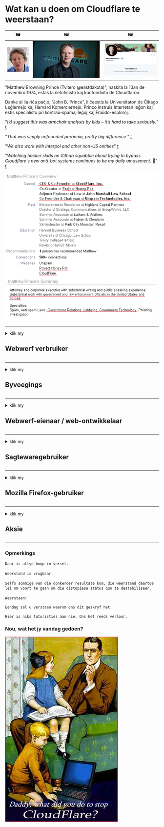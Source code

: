 # Wat kan u doen om Cloudflare te weerstaan?

| 🖼 | 🖼 | 🖼 |
| --- | --- | --- |
| ![](../image/matthew_prince_teen.jpg) | ![](../image/matthew_prince.jpg) | ![](../image/blockedbymatthewprince.jpg) |


"Matthew Browning Prince (Tvitero @eastdakota)", naskita la 13an de novembro 1974, estas la ĉefoficisto kaj kunfondinto de Cloudflaron.

Danke al lia riĉa paĉjo, "John B. Prince", li ĉeestis la Universitaton de Ĉikago Leĝlernejo kaj Harvard Komerclernejo.
Princo instruis Interretan leĝon kaj estis specialisto pri kontraŭ-spamaj leĝoj kaj Fraŭdo-esploroj.


"*I’d suggest this was armchair analysis by kids – it’s hard to take seriously.*" [t](https://www.theguardian.com/technology/2015/nov/19/cloudflare-accused-by-anonymous-helping-isis)

"*That was simply unfounded paranoia, pretty big difference.*"  [t](https://twitter.com/xxdesmus/status/992757936123359233)

"*We also work with Interpol and other non-US entities*" [t](https://twitter.com/eastdakota/status/1203028504184360960)

"*Watching hacker skids on Github squabble about trying to bypass Cloudflare's new anti-bot systems continues to be my daily amusement.* 🍿" [t](https://twitter.com/eastdakota/status/1273277839102656515)


![](../image/whoismp.jpg)

---


<details>
<summary>klik my

## Webwerf verbruiker
</summary>


- Sê vir hulle dat hulle nie Cloudflare moet gebruik as die webwerf waarvan u hou, gebruik maak van Cloudflare nie.
  - Huil op sosiale media soos Facebook, Reddit, Twitter of Mastodon maak geen verskil nie. [Aksie is harder as hashtags.](https://twitter.com/phyzonloop/status/1274132092490862594)
  - Probeer kontak met die eienaar van die webwerf as u uself nuttig wil maak.

[Cloudflare gesê](https://github.com/Eloston/ungoogled-chromium/issues/783):
```
Ons beveel aan dat u die administrateurs kontak vir die spesifieke dienste of webwerwe waarmee u probleme ondervind en u ervaring sal deel.
```

[As u nie daarvoor vra nie, weet die eienaar van die webwerf nooit die probleem nie.](../PEOPLE.md)

![](../image/liberapay.jpg)

[Suksesvolle voorbeeld](https://counterpartytalk.org/t/turn-off-cloudflare-on-counterparty-co-plz/164/5).<br>
Het u 'n probleem? [Verhoog nou jou stem.](https://github.com/maraoz/maraoz.github.io/issues/1) Voorbeeld hieronder.

```
U help net met korporatiewe sensuur en massa toesig.
http://crimeflare.eu.org
```

```
U webblad is in die privaat-ommuurde tuin van CloudFlare.
http://crimeflare.eu.org
```

- Neem 'n bietjie tyd om die privaatheidsbeleid van die webwerf te lees.
  - as die webwerf agter Cloudflare staan ​​of die webwerf dienste gebruik wat aan Cloudflare gekoppel is.

Dit moet verduidelik wat die "Cloudflare" is, en vra toestemming om u data met Cloudflare te deel. As u dit nie doen nie, kan dit vertrouensbreuk veroorsaak en moet die betrokke webwerf vermy word.

['N Aanvaarbare voorbeeld van privaatheidsbeleid is hier](https://archive.is/bDlTz) ("Subprocessors" > "Entity Name")

```
Ek het u privaatheidsbeleid gelees en ek kan nie die woord Cloudflare vind nie.
Ek weier om data met u te deel as u voortgaan om my data aan Cloudflare te stuur.
http://crimeflare.eu.org
```

Dit is 'n voorbeeld van privaatheidsbeleid wat nie die woord Cloudflare het nie.
[Liberland Jobs](https://archive.is/daKIr) [privacy policy](https://docsend.com/view/feiwyte):

![](../image/cfwontobey.jpg)

Cloudflare het hul eie privaatheidsbeleid.
[Cloudflare hou van doxxing mense.](https://www.reddit.com/r/GamerGhazi/comments/2s64fe/be_wary_reporting_to_cloudflare/)

Hier is 'n goeie voorbeeld vir die aanmeldingsvorm van die webwerf.
AFAIK, zero webwerf doen dit. Sal u hulle vertrou?

```
Deur op "Registreer vir XYZ" te klik, stem u in tot ons diensvoorwaardes en privaatheidsverklaring.
U stem ook in om u data met Cloudflare te deel en stem ook in tot cloudflare se privaatheidsverklaring.
As Cloudflare u inligting lek of u nie toelaat om met ons bedieners te verbind nie, is dit nie ons skuld nie. [*]

[ Teken aan ] [ ek stem nie saam nie ]
```
[*] [PEOPLE.md](../PEOPLE.md)


- Probeer om nie van hul diens gebruik te maak nie. Onthou dat u deur Cloudflare dopgehou word.
  - ["I'm in your TLS, sniffin' your passworz"](../image/iminurtls.jpg)

- Soek na 'n ander webwerf. Daar is alternatiewe en geleenthede op die internet!

- Oortuig jou vriende om Tor daagliks te gebruik.
  - Anonimiteit moet die standaard van die oop internet wees!
  - [Let daarop dat die Tor-projek nie van hierdie projek hou nie.](../HISTORY.md)

</details>

------

<details>
<summary>klik my

## Byvoegings
</summary>

- Gebruik een van hierdie byvoegings hieronder as u blaaier Firefox, Tor Browser of Ungoogled Chromium is.
  - As u ander nuwe byvoegings wil byvoeg, vra dit eers.


| Naam | Ontwikkelaar | Ondersteuning | Kan blokkeer | Kan in kennis stel | Chrome |
| -------- | -------- | -------- | -------- | -------- | -------- |
| [Bloku Cloudflaron MITM-Atakon](../subfiles/addon/bcma.md) | #Addon | [ ? ](http://crimeflare.eu.org/) | **Ja**     | **Ja**     |  **Ja** |
| [Ĉu ligoj estas vundeblaj al MITM-atako?](../subfiles/addon/ismm.md) | #Addon | [ ? ](http://crimeflare.eu.org/) | Geen     | **Ja**     |  **Ja** |
| [Ĉu ĉi tiuj ligoj blokos Tor-uzanton?](../subfiles/addon/isat.md) | #Addon | [ ? ](http://crimeflare.eu.org/) | Geen     | **Ja**     |  **Ja** |
| [Block Cloudflare MITM Attack](https://trac.torproject.org/projects/tor/attachment/ticket/24351/block_cloudflare_mitm_attack-1.0.14.1-an%2Bfx.xpi)<br>[**DELETED BY TOR PROJECT**](../HISTORY.md) | nullius | [ ? ](../tool/block_cloudflare_mitm_fx), [Link](http://crimeflare.eu.org/) | **Ja**     | **Ja**     |  Geen |
| [TPRB](http://sw.nnpaefp7pkadbxxkhz2agtbv2a4g5sgo2fbmv3i7czaua354334uqqad.onion/) | Sw | [ ? ](http://sw.nnpaefp7pkadbxxkhz2agtbv2a4g5sgo2fbmv3i7czaua354334uqqad.onion/) | **Ja**     | **Ja**     |  Geen |
| [Detect Cloudflare](https://addons.mozilla.org/en-US/firefox/addon/detect-cloudflare/) | Frank Otto | [ ? ](https://github.com/traktofon/cf-detect) | Geen     | **Ja**     |  Geen |
| [True Sight](https://addons.mozilla.org/en-US/firefox/addon/detect-cloudflare-plus/) | claustromaniac | [ ? ](https://github.com/claustromaniac/detect-cloudflare-plus) | Geen     | **Ja**     |  Geen |
| [Which Cloudflare datacenter am I visiting?](https://addons.mozilla.org/en-US/firefox/addon/cf-pop/) | 依云 | [ ? ](https://github.com/lilydjwg/cf-pop) | Geen     | **Ja**     |  Geen |
| [My Privacy DNS - Link Details](https://mypdns.org/infrastructure/mypdns-reporter/-/blob/master/client/addon.md#mypdns-link-details) | My Privacy DNS | [ ? ](https://mypdns.org/MypDNS/support/-/issues) | Ingen     | **Ja**     |  Ingen |


- "Decentraleyes" kan die verbinding met "CDNJS (Cloudflare)" stop.
  - Dit voorkom dat baie versoeke netwerke bereik, en dien plaaslike lêers om werwe nie te breek nie.
  - Die ontwikkelaar het geantwoord: "[very concerning indeed](https://github.com/Synzvato/decentraleyes/issues/236#issuecomment-352049501)", "[widespread usage severely centralizes the web](https://github.com/Synzvato/decentraleyes/issues/251#issuecomment-366752049)"

- [U kan ook Cloudflare-sertifikaat van u Sertifikaatowerheid (CA) verwyder of wantrou.](https://www.ssl.com/how-to/remove-root-certificate-firefox/)

</details>

------

<details>
<summary>klik my

## Webwerf-eienaar / web-ontwikkelaar
</summary>


![](../image/word_cloudflarefree.jpg)

- Moenie Cloudflare oplossing, Periode, gebruik nie.
  - Jy kan beter doen as dit, of hoe? [Hier is hoe u intekeninge, planne, domeine of rekeninge van Cloudflare kan verwyder.](https://support.cloudflare.com/hc/en-us/articles/200167776-Removing-subscriptions-plans-domains-or-accounts)

| 🖼 | 🖼 |
| --- | --- |
| ![](../image/htmlalertcloudflare.jpg) | ![](../image/htmlalertcloudflare2.jpg) |

- Wil u meer klante hê? Jy weet wat om te doen. Wenk is "bo lyn".
  - [Hallo, u het geskryf "Ons neem u privaatheid ernstig op", maar ek het "Fout 403 Verbode anonieme volmag nie toegelaat nie".](https://it.slashdot.org/story/19/02/19/0033255/stop-saying-we-take-your-privacy-and-security-seriously) Waarom blokkeer jy Tor Or VPN? En waarom blokkeer u tydelike e-pos?

![](../image/anonexist.jpg)

- Die gebruik van Cloudflare verhoog die kans op onderbreking. Besoekers kan nie toegang tot u webwerf hê as u bediener nie of Cloudflare af is nie.
  - [Het u regtig gedink Cloudflare het nooit afgegaan nie?](https://www.ibtimes.com/cloudflare-down-not-working-sites-producing-504-gateway-timeout-errors-2618008) [Another](https://twitter.com/Jedduff/status/1097875615997399040) [sample](https://twitter.com/search?f=tweets&vertical=default&q=Cloudflare%20is%20having%20problems). [Need more](../PEOPLE.md)?

![](../image/cloudflareinternalerror.jpg)

- Die gebruik van Cloudflare om u "API-diens", "sagteware-opdateringsbediener" of "RSS-feed" te proxy, sal u kliënt benadeel. 'N Klant het u gebel en gesê: "Ek kan nie u API meer gebruik nie", en u het geen idee wat aangaan nie. Cloudflare kan u klante stilweg blokkeer. Dink jy dit is goed?
  - Daar is baie aanlyn-lesers en RSS-lesers. Waarom publiseer u RSS-feed as u nie toelaat dat mense inteken?

![](../image/rssfeedovercf.jpg)

- Het u 'n HTTPS-sertifikaat nodig? Gebruik "Let's Encrypt" of koop dit net by die CA-maatskappy.

- Het u 'n DNS-bediener nodig? Kan u nie u eie bediener opstel nie? Hoe gaan dit met hulle?: [Hurricane Electric Free DNS](https://dns.he.net/), [Dyn.com](https://dyn.com/dns/), [1984 Hosting](https://www.1984hosting.com/), [Afraid.Org (Admin verwyder u rekening as u TOR gebruik)](https://freedns.afraid.org/)
  - [Alternativoj al DNS](../subfiles/alternative/domaindns.md)

- Op soek na hosting diens? Slegs gratis? Hoe gaan dit met hulle?: [Onion Service](http://vww6ybal4bd7szmgncyruucpgfkqahzddi37ktceo3ah7ngmcopnpyyd.onion/en/security/network-security/tor/onionservices-best-practices), [Free Web Hosting Area](https://freewha.com/), [Autistici/Inventati Web Site Hosting](https://www.autinv5q6en4gpf4.onion/services/website), [Github Pages](https://pages.github.com/), [Surge](https://surge.sh/)
  - [Alternatiewe vir Cloudflare](../subfiles/alternative/cloudflare.md)

- Gebruik u "cloudflare-ipfs.com"? [Weet jy dat Cloudflare IPFS sleg is?](../PEOPLE.md)

- Installeer die webtoepassing-firewall soos OWASP en Fail2Ban op u bediener en stel dit behoorlik op.
  - Om Tor te blokkeer is nie 'n oplossing nie. Moenie almal straf net vir klein slegte gebruikers nie.

- Herlei of blokkeer gebruikers van "Cloudflare Warp" om toegang tot u webwerf te kry. En gee 'n rede as u kan.

> IP lys: "[Cloudflare se huidige IP-reekse](cloudflare_inc/)"

> A: Blokkeer hulle net

```
server {
...
deny 173.245.48.0/20;
deny 103.21.244.0/22;
deny 103.22.200.0/22;
deny 103.31.4.0/22;
deny 141.101.64.0/18;
deny 108.162.192.0/18;
deny 190.93.240.0/20;
deny 188.114.96.0/20;
deny 197.234.240.0/22;
deny 198.41.128.0/17;
deny 162.158.0.0/15;
deny 104.16.0.0/12;
deny 172.64.0.0/13;
deny 131.0.72.0/22;
deny 2400:cb00::/32;
deny 2606:4700::/32;
deny 2803:f800::/32;
deny 2405:b500::/32;
deny 2405:8100::/32;
deny 2a06:98c0::/29;
deny 2c0f:f248::/32;
...
}
```

> B: Herlei na waarskuwingsblad

```
http {
...
geo $iscf {
default 0;
173.245.48.0/20 1;
103.21.244.0/22 1;
103.22.200.0/22 1;
103.31.4.0/22 1;
141.101.64.0/18 1;
108.162.192.0/18 1;
190.93.240.0/20 1;
188.114.96.0/20 1;
197.234.240.0/22 1;
198.41.128.0/17 1;
162.158.0.0/15 1;
104.16.0.0/12 1;
172.64.0.0/13 1;
131.0.72.0/22 1;
2400:cb00::/32 1;
2606:4700::/32 1;
2803:f800::/32 1;
2405:b500::/32 1;
2405:8100::/32 1;
2a06:98c0::/29 1;
2c0f:f248::/32 1;
}
...
}

server {
...
if ($iscf) {rewrite ^ https://example.com/cfwsorry.php;}
...
}

<?php
header('HTTP/1.1 406 Not Acceptable');
echo <<<CLOUDFLARED
Thank you for visiting ourwebsite.com!<br />
We are sorry, but we can't serve you because your connection is being intercepted by Cloudflare.<br />
Please read http://crimeflare.eu.org for more information.<br />
CLOUDFLARED;
die();
```

- Stel Tor Onion Service of I2P op as u in vryheid glo en anonieme gebruikers welkom heet.

- Vra advies van ander Clearnet / Tor dubbele webwerf-operateurs en maak anonieme vriende!

</details>

------

<details>
<summary>klik my

## Sagtewaregebruiker
</summary>


- Discord gebruik CloudFlare. Alternatiewe? Ons beveel aan [**Briar** (Android)](https://f-droid.org/en/packages/org.briarproject.briar.android/), [Ricochet (PC)](https://ricochet.im/), [Tox + Tor (Android/PC)](https://tox.chat/download.html)
  - Briar bevat Tor-demoon, sodat u Orbot nie hoef te installeer nie.
  - Qwtch-ontwikkelaars, Open Privacy, het stop_cloudflare-projek sonder kennisgewing uit hul git-diens verwyder.

- Skryf in as u Debian GNU / Linux of enige afgeleide instrument gebruik: [bug #831835](https://bugs.debian.org/cgi-bin/bugreport.cgi?bug=831835). En as u kan, help om die pleister te verifieer en help die instansie om tot die regte gevolgtrekking te kom of dit aanvaar moet word.

- Beveel hierdie blaaiers altyd aan.

| Naam | Ontwikkelaar | Ondersteuning | Lewer kommentaar |
| -------- | -------- | -------- | -------- |
| [Ungoogled-Chromium](https://ungoogled-software.github.io/ungoogled-chromium-binaries/) | Eloston | [ ? ](https://github.com/Eloston/ungoogled-chromium) | PC (Win, Mac, Linux)  _!Tor_ |
| [Bromite](https://www.bromite.org/fdroid) | Bromite | [ ? ](https://github.com/bromite/bromite/issues) | Android  _!Tor_ |
| [Tor Browser](https://www.torproject.org/download/) | Tor Project | [ ? ](https://support.torproject.org/) | PC (Win, Mac, Linux)  _Tor_|
| [Tor Browser Android](https://www.torproject.org/download/) | Tor Project | [ ? ](https://support.torproject.org/) | Android  _Tor_|
| [Onion Browser](https://itunes.apple.com/us/app/onion-browser/id519296448?mt=8) | Mike Tigas | [ ? ](https://github.com/OnionBrowser/OnionBrowser/issues) | Apple iOS  _Tor_|
| [GNU/Icecat](https://www.gnu.org/software/gnuzilla/) | GNU | [ ? ](https://www.gnu.org/software/gnuzilla/) | PC (Linux) |
| [IceCatMobile](https://f-droid.org/en/packages/org.gnu.icecat/) | GNU | [ ? ](https://lists.gnu.org/mailman/listinfo/bug-gnuzilla) | Android |
| [Iridium Browser](https://iridiumbrowser.de/about/) | Iridium | [ ? ](https://github.com/iridium-browser/iridium-browser/) | PC (Win, Mac, Linux, OpenBSD) |


Die privaatheid van ander sagteware is onvolmaak. Dit beteken nie dat die Tor-blaaier 'perfek' is nie.
Daar is nie 100% veilig of 100% privaat op die internet en tegnologie nie.

- Wil u nie Tor gebruik nie? U kan enige blaaier met Tor-daemon gebruik.
  - [Let daarop dat die Tor-projek nie hiervan hou nie.](https://support.torproject.org/tbb/tbb-9/) Gebruik Tor Browser as u dit kan doen.
- [Hoe om Chromium met Tor te gebruik](../subfiles/chromium_tor.md)


Kom ons praat oor die privaatheid van ander sagteware.

- [Kies 'Firefox ESR' as u regtig Firefox wil gebruik.](https://www.mozilla.org/en-US/firefox/organizations/)
  - [Firefox - wagwoord vir spyware](https://spyware.neocities.org/articles/firefox.html)
  - [Firefox verwerp spraakvryheid, verbied spraakvryheid](https://web.archive.org/web/20200423010026/https://reclaimthenet.org/firefox-rejects-free-speech-bans-free-speech-commenting-plugin-dissenter-from-its-extensions-gallery/)
  - ["100+ stemme. Dit wil voorkom asof 'n sagteware-onderneming gevra word om by te hou ... sagteware is deesdae net te veel."](https://old.reddit.com/r/firefox/comments/gutdiw/weve_got_work_to_do_the_mozilla_blog/fslbbb6/)
  - [Uh, waarom wys Firefox my geborgde skakels in my URL-balk?](https://www.reddit.com/r/firefox/comments/jybx2w/uh_why_is_firefox_showing_me_sponsored_links_in/)
  - [Mozilla - Duiwel geïnkarneer](https://digdeeper.neocities.org/ghost/mozilla.html)

- [Onthou, Mozilla gebruik Cloudflare-diens.](https://www.robtex.com/dns-lookup/www.mozilla.org) [Hulle gebruik ook die DNS-diens van Cloudflare op hul produk.](https://www.theregister.co.uk/2018/03/21/mozilla_testing_dns_encryption/)

- [Mozilla het hierdie kaartjie amptelik van die hand gewys.](https://bugzilla.mozilla.org/show_bug.cgi?id=1426618)

- [Firefox Focus is 'n grap.](https://github.com/mozilla-mobile/focus-android/issues/1743) [Hulle het belowe om telemetrie uit te skakel, maar hulle het dit verander.](https://github.com/mozilla-mobile/focus-android/issues/4210)

- [PaleMoon / Basilisk-ontwikkelaar hou van Cloudflare.](https://github.com/mozilla-mobile/focus-android/issues/1743#issuecomment-345993097)
  - [Pale Moon se Archive Server het malware vir 18 maande gekap en versprei](https://www.reddit.com/r/privacytoolsIO/comments/cc808y/pale_moons_archive_server_hacked_and_spread/)
  - Hy haat ook Tor-gebruikers - "[Laat Tor vyandig wees. Ek dink die meeste webwerwe moet Tor vyandiggesind wees as hy die uiters hoë misbruikfaktor beskou.](https://github.com/yacy/yacy_search_server/issues/314#issuecomment-565932097)"

- [Waterfox het 'n ernstige probleem met 'telefone tuis'](https://spyware.neocities.org/articles/waterfox.html)

- [Google Chrome is 'n spyware.](https://www.gnu.org/proprietary/malware-google.en.html)
  - [Google profieleer u aktiwiteit.](https://spyware.neocities.org/articles/chrome.html)

- [SRWare Iron maak te veel telefone huisverbinding.](https://spyware.neocities.org/articles/iron.html) Dit maak ook verbinding met Google-domeine.

- [Brave Browser-witlys van Facebook / Twitter-opspoorders.](https://www.bleepingcomputer.com/news/security/facebook-twitter-trackers-whitelisted-by-brave-browser/)
  - [Hier is nog uitgawes.](https://spyware.neocities.org/articles/brave.html)
  - [binance geaffilieerde ID](https://twitter.com/cryptonator1337/status/1269594587716374528)

- [Microsoft Edge laat Facebook Flash-kode agter gebruikers se rug laat loop.](https://www.zdnet.com/article/microsoft-edge-lets-facebook-run-flash-code-behind-users-backs/)

- [Vivaldi respekteer nie u privaatheid nie.](https://spyware.neocities.org/articles/vivaldi.html)

- [Opera spyware vlak: uiters hoog](https://spyware.neocities.org/articles/opera.html)

- Apple iOS: [U hoef glad nie iOS te gebruik nie, veral omdat dit wanware is.](https://www.gnu.org/proprietary/malware-apple.html)

Daarom beveel ons slegs die bostaande tabel aan. Niks anders nie.

</details>

------

<details>
<summary>klik my

## Mozilla Firefox-gebruiker
</summary>


- "Firefox Nightly" sal inligting oor debugvlak na Mozilla-bedieners stuur sonder om dit uit te teken.
  - [Mozilla-bedieners doen Cloudflare](https://www.digwebinterface.com/?hostnames=www.mozilla.org%0D%0Amozilla.cloudflare-dns.com&type=&ns=resolver&useresolver=8.8.4.4&nameservers=)

- Dit is moontlik om Firefox te verbied om verbinding te maak met Mozilla-bedieners.
  - [Mozilla se gids vir beleidsjablone](https://github.com/mozilla/policy-templates/blob/master/README.md)
  - Hou in gedagte dat hierdie truuk dalk nie meer in die latere weergawe sal werk nie, want Mozilla hou daarvan om hulself op die witlys te plaas.
  - Gebruik firewall en DNS-filter om dit heeltemal te blokkeer.

"`/distribution/policies.json`"

>     "WebsiteFilter": {
> 		"Block": [
> 		"*://*.mozilla.com/*",
> 		"*://*.mozilla.net/*",
> 		"*://*.mozilla.org/*",
> 		"*://webcompat.com/*",
> 		"*://*.firefox.com/*",
> 		"*://*.thunderbird.net/*",
> 		"*://*.cloudflare.com/*"
> 		]
>     },


- ~~Rapporteer 'n fout op die tracker van mozilla en sê dat hulle nie Cloudflare moet gebruik nie.~~ Daar was 'n foutverslag oor bugzilla. Baie mense het hul bekommernisse gepos, maar die administrateur het die fout in 2018 versteek.

- U kan DoH in Firefox deaktiveer.
  - [Verander standaard DNS-verskaffer van Firefox](../subfiles/change-firefox-dns.md)

![](../image/firefoxdns.jpg)

- [As u nie-ISP-DNS wil gebruik, oorweeg dit om OpenNIC Tier2 DNS-dienste of enige van die nie-Cloudflare DNS-dienste te gebruik.](https://wiki.opennic.org/start)
![](../image/opennic.jpg)
  - Blokkeer Cloudflare met DNS. [Crimeflare DNS](../subfiles/service/publicdns.md)

- U kan Tor as DNS-resolver gebruik. [As u nie 'n kundige Tor is nie, kan u die vraag hier vra.](https://tor.stackexchange.com/)

> **Hoe?**
> 1. Laai Tor af en installeer dit op u rekenaar.
> 2. Voeg hierdie reël by die "torrc" -lêer.
> DNSPort 127.0.0.1:53
> 3. Begin Tor weer.
> 4. Stel die DNS-bediener van u rekenaar op "127.0.0.1".

</details>

------

<details>
<summary>klik my

## Aksie
</summary>


- Vertel ander om u van die gevare van Cloudflare.

- [Help om hierdie bewaarplek te verbeter.](http://crimeflare.eu.org)
  - Beide die lyste, die argumente daarteen en die besonderhede.

- [Dokumenteer en maak baie openbaar waar dinge verkeerd gaan met Cloudflare (en soortgelyke ondernemings), en maak seker dat u hierdie bewaarplek noem as u dit doen](http://crimeflare.eu.org) :)

- Kry meer mense wat Tor standaard gebruik, sodat hulle die internet kan ervaar vanuit die perspektief van verskillende wêrelddele.

- Begin groepe, op sosiale media en in die ruimte, gewy aan die bevryding van die wêreld van Cloudflare.

- Skakel, waar toepaslik, na hierdie groepe in hierdie bewaarplek - dit kan 'n plek wees om die samewerking as groepe te koördineer.

- [Begin 'n hok wat 'n betekenisvolle nie-korporatiewe alternatief vir Cloudflare kan bied.](../subfiles/alternative/cloudflare.md)

- Laat ons weet van alternatiewe wat ten minste help om meerlaagige verdediging teen Cloudflare te bied.

- As u 'n Cloudflare-klant is, stel u privaatheidsinstellings in en wag totdat dit oortree.
  - [Bring hulle dan onder koste teen strooipos / privaatheidskending.](https://twitter.com/thexpaw/status/1108424723233419264)

- As u in die Verenigde State van Amerika is en die betrokke webwerf 'n bank of 'n rekenmeester is, probeer om wetlike druk onder die Gramm – Leach – Bliley Act of die Amerikaners met DIsabilities Act te plaas en rapporteer aan ons hoe ver u kom .

- As die webwerf 'n regeringswebwerf is, probeer om wettige druk onder die eerste wysiging van die Amerikaanse Grondwet te plaas.

- As u 'n EU-burger is, kontak die webwerf om u persoonlike inligting ingevolge die Algemene Regulasie Databeskerming te stuur. As hulle weier om u inligting te gee, is dit 'n oortreding van die wet.

- Vir maatskappye wat daarop aanspraak maak dat hulle dienste op hul webwerf aanbied, probeer dit as 'valse advertensies' aan organisasies vir verbruikersbeskerming en BBB rapporteer. Cloudflare-webwerwe word bedien deur Cloudflare-bedieners.

- [Die ITU stel voor dat in die Amerikaanse konteks Cloudflare groot genoeg word om antitrustwetgewing op hulle af te bring.](https://www.itu.int/en/ITU-T/Workshops-and-Seminars/20181218/Documents/Geoff_Huston_Presentation.pdf)

- Dit is moontlik dat die GNU GPL weergawe 4 voorsiening kan maak vir die berging van bronkode agter so 'n diens, wat vereis dat alle GPLv4 en latere programme ten minste die bronkode toeganklik is via 'n medium wat Tor-gebruikers nie diskrimineer nie.

- [Se vi uzas Mastodon bonvolu sekvi la konton Mitigator](../subfiles/service/altlink.md).

</details>

------

### Opmerkings

```
Daar is altyd hoop in verset.

Weerstand is vrugbaar.

Selfs sommige van die donkerder resultate kom, die weerstand daartoe lei om voort te gaan om die distopiese status quo te destabiliseer.

Weerstaan!
```

```
Eendag sal u verstaan ​​waarom ons dit geskryf het.
```

```
Hier is niks futuristies aan nie. Ons het reeds verloor.
```

### Nou, wat het jy vandag gedoen?


![](../image/stopcf.jpg)

